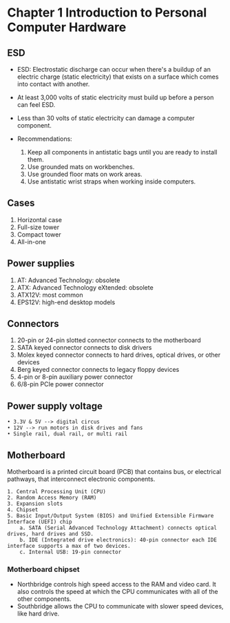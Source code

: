 # Chapter 1 Introduction to Personal Computer Hardware

## ESD
* ESD: Electrostatic discharge can occur when there's a buildup of an electric charge (static electricity) that exists on a surface which comes into contact with another.
* At least 3,000 volts of static electricity must build up before a person can feel ESD.
* Less than 30 volts of static electricity can damage a computer component.
* Recommendations:

  1. Keep all components in antistatic bags until you are ready to install them.
  1. Use grounded mats on workbenches.
  1. Use grounded floor mats on work areas.
  1. Use antistatic wrist straps when working inside computers.
	
## Cases
1. Horizontal case
2. Full-size tower
3. Compact tower
4. All-in-one
## Power supplies
1. AT: Advanced Technology: obsolete
2. ATX: Advanced Technology eXtended: obsolete
3. ATX12V: most common
4. EPS12V: high-end desktop models
## Connectors
1. 20-pin or 24-pin slotted connector connects to the motherboard
2. SATA keyed connector connects to disk drivers
3. Molex keyed connector connects to hard drives, optical drives, or other devices
4. Berg keyed connector connects to legacy floppy devices
5. 4-pin or 8-pin auxiliary power connector
6. 6/8-pin PCIe power connector
## Power supply voltage
	• 3.3V & 5V --> digital circus
	• 12V --> run motors in disk drives and fans
	• Single rail, dual rail, or multi rail
## Motherboard
Motherboard is a printed circuit board (PCB) that contains bus, or electrical pathways, that interconnect electronic components.

	1. Central Processing Unit (CPU)
	2. Random Access Memory (RAM)
	3. Expansion slots
	4. Chipset
	5. Basic Input/Output System (BIOS) and Unified Extensible Firmware Interface (UEFI) chip
		a. SATA (Serial Advanced Technology Attachment) connects optical drives, hard drives and SSD.
		b. IDE (Integrated drive electronics): 40-pin connector each IDE interface supports a max of two devices.
		c. Internal USB: 19-pin connector
### Motherboard chipset
* Northbridge controls high speed access to the RAM and video card. It also controls the speed at which the CPU communicates with all of the other components.
* Southbridge allows the CPU to communicate with slower speed devices, like hard drive.

